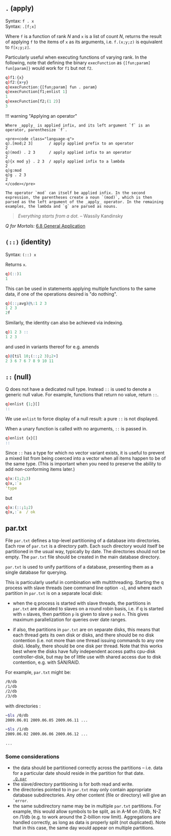 ## `.` (apply)

Syntax: `f . x`  
Syntax: `.[f;x]`

Where `f` is a function of rank $N$ and `x` is a list of count $N$, returns the result of applying `f` to the items of `x` as its arguments, i.e. `f.(x;y;z)` is equivalent to `f[x;y;z]`.

Particularly useful when executing functions of varying rank. In the following, note that defining the binary `execFunction` as `{[fun;param] fun[param]}` would work for `f1` but not `f2`.

```q
q)f1:{x}
q)f2:{x+y}
q)execFunction:{[fun;param] fun . param}
q)execFunction[f1;enlist 1]
1
q)execFunction[f2;(1 2)]
3
```

!!! warning "Applying an operator"

    Where _apply_ is applied infix, and its left argument `f` is an operator, parenthesize `f`.

    <pre><code class="language-q">
    q).[mod;2 3]       / apply applied prefix to an operator
    2
    q)(mod) . 2 3      / apply applied infix to an operator
    2
    q){x mod y} . 2 3  / apply applied infix to a lambda
    2
    q)g:mod
    q)g . 2 3
    2
    </code></pre>

    The operator `mod` can itself be applied infix. In the second expression, the parentheses create a noun `(mod)`, which is then parsed as the left argument of the _apply_ operator. In the remaining examples, the lambda and `g` are parsed as nouns.

> _Everything starts from a dot._ – Wassily Kandinsky

<i class="fa fa-hand-o-right"></i> 
_Q for Mortals:_ [6.8 General Application](http://code.kx.com/q4m3/6_Functions/#68-general-application)


## `(::)` (identity)

Syntax: `(::) x`
  
Returns `x`.

```q
q)(::)1
1
```

This can be used in statements applying multiple functions to the same data, if one of the operations desired is "do nothing".

```q
q)(::;avg)@\:1 2 3
1 2 3
2f
```

Similarly, the identity can also be achieved via indexing.

```q
q)1 2 3 ::
1 2 3
```

and used in variants thereof for e.g. amends

```q
q)@[til 10;(::;2 3);2+]
2 3 6 7 6 7 8 9 10 11
```


## `::` (null)

Q does not have a dedicated null type. Instead `::` is used to denote a generic null value. For example, functions that return no value, return `::`.

```q
q)enlist {1;}[]
::
```

We use `enlist` to force display of a null result: a pure `::` is not displayed.

When a unary function is called with no arguments, `::` is passed in.

```q
q)enlist {x}[]
::
```

Since `::` has a type for which no vector variant exists, it is useful to prevent a mixed list from being coerced into a vector when all items happen to be of the same type. (This is important when you need to preserve the ability to add non-conforming items later.)

```q
q)x:(1;2;3)
q)x,:`a
'type
```

but

```q
q)x:(::;1;2)
q)x,:`a  / ok
```


## par.txt

File `par.txt` defines a top-level partitioning of a database into directories. Each row of `par.txt` is a directory path. Each such directory would itself be partitioned in the usual way, typically by date. The directories should not be empty. The `par.txt` file should be created in the main database directory.

`par.txt` is used to unify partitions of a database, presenting them as a single database for querying.

This is particularly useful in combination with multithreading. Starting the q process with slave threads (see command line option `-s`), and where each partition in `par.txt` is on a separate local disk:

-   when the q process is started with slave threads, the partitions in `par.txt` are allocated to slaves on a round robin basis, i.e. if q is started with `n` slaves, then partition `p` is given to slave `p` `mod` `n`. This gives maximum parallelization for queries over date ranges.

-   if also, the partitions in `par.txt` are on separate disks, this means that each thread gets its own disk or disks, and there should be no disk contention (i.e. not more than one thread issuing commands to any one disk). Ideally, there should be one disk per thread. Note that this works best where the disks have fully independent access paths cpu-disk controller-disk, but may be of little use with shared access due to disk contention, e.g. with SAN/RAID.

For example, `par.txt` might be:

```txt
/0/db
/1/db
/2/db
/3/db
```

with directories :

```bash
~$ls /0/db
2009.06.01 2009.06.05 2009.06.11 ...

~$ls /1/db
2009.06.02 2009.06.06 2009.06.12 ...

...
```

### Some considerations

-   the data should be partitioned correctly across the partitions – i.e. data for a particular date should reside in the partition for that date.  
<i class="fa fa-hand-o-right"></i> [`.Q.par`](dotq/#qpar-locate-partition)
-   the slave/directory partitioning is for both read and write.
-   the directories pointed to in `par.txt` may only contain appropriate database subdirectories. Any other content (file or directory) will give an `` `error ``.
-   the same subdirectory name may be in multiple `par.txt` partitions. For example, this would allow symbols to be split, as in A-M on /0/db, N-Z on /1/db (e.g. to work around the 2-billion row limit). Aggregations are handled correctly, as long as data is properly split (not duplicated). Note that in this case, the same day would appear on multiple partitions.

